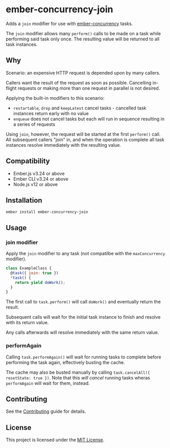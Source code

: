 # ember-concurrency-join

Adds a `join` modifier for use with [ember-concurrency](https://github.com/machty/ember-concurrency) tasks.

The `join` modifier allows many `perform()` calls to be made on a task while performing said task only once. The resulting value will be returned to all task instances.


## Why

Scenario: an expensive HTTP request is depended upon by many callers.

Callers want the result of the request as soon as possible. Cancelling in-flight requests or making more than one request in parallel is not desired.

Applying the built-in modifiers to this scenario:
- `restartable`, `drop` and `keepLatest` cancel tasks - cancelled task instances return early with no value
- `enqueue` does not cancel tasks but each will run in sequence resulting in a series of requests

Using `join`, however, the request will be started at the first `perform()` call. All subsequent callers "join" in, and when the operation is complete all task instances resolve immediately with the resulting value.


## Compatibility

* Ember.js v3.24 or above
* Ember CLI v3.24 or above
* Node.js v12 or above


## Installation

```
ember install ember-concurrency-join
```


## Usage


### join modifier

Apply the `join` modifier to any task (not compatilbe with the `maxConcurrency` modifier).

```js
class ExampleClass {
  @task({ join: true })
  *task() {
    return yield doWork();
  }
}
```

The first call to `task.perform()` will call `doWork()` and eventually return the result.

Subsequent calls will wait for the initial task instance to finish and resolve with its return value.

Any calls afterwards will resolve immediately with the same return value.


### performAgain

Calling `task.performAgain()` will wait for running tasks to complete before performing the task again, effectively busting the cache.

The cache may also be busted manually by calling `task.cancelAll({ resetState: true })`. Note that this *will cancel* running tasks wheras `performAgain` will wait for them, instead.


## Contributing

See the [Contributing](CONTRIBUTING.md) guide for details.


## License

This project is licensed under the [MIT License](LICENSE.md).
